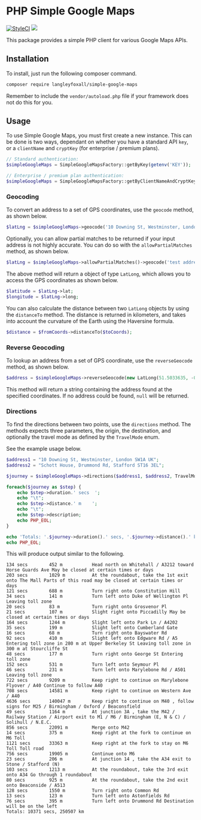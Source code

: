 # PHP Simple Google Maps

[![StyleCI](https://github.styleci.io/repos/159809368/shield?branch=master)](https://github.styleci.io/repos/159809368)
[![](https://img.shields.io/packagist/dt/langleyfoxall/simple-google-maps.svg)](https://packagist.org/packages/langleyfoxall/simple-google-maps/stats)

This package provides a simple PHP client for various Google Maps APIs.

## Installation
To install, just run the following composer command.

```bash
composer require langleyfoxall/simple-google-maps
```

Remember to include the `vendor/autoload.php` file if your framework does not do this for you.

## Usage

To use Simple Google Maps, you must first create a new instance. This can be done is two ways,
dependant on whether you have a standard API `key`, or a `clientName` and `cryptKey` (for enterprise
/ premium plans).

```php
// Standard authentication:
$simpleGoogleMaps = SimpleGoogleMapsFactory::getByKey(getenv('KEY'));

// Enterprise / premium plan authentication:
$simpleGoogleMaps = SimpleGoogleMapsFactory::getByClientNameAndCryptKey(getenv('CLIENT_NAME'), getenv('CRYPT_KEY'));
```

### Geocoding

To convert an address to a set of GPS coordinates, use the `geocode` method, as shown below.

```php
$latLng = $simpleGoogleMaps->geocode('10 Downing St, Westminster, London SW1A UK');
```

Optionally, you can allow partial matches to be returned if your input address is not highly accurate. 
You can do so with the `allowPartialMatches` method, as shown below.

```php
$latLng = $simpleGoogleMaps->allowPartialMatches()->geocode('test address');
```

The above method will return a object of type `LatLong`, which allows you to access the GPS coordinates as
shown below.

```php
$latitude = $latLng->lat;
$longitude = $latLng->long;
``` 

You can also calculate the distance between two `LatLong` objects by using the `distanceTo` method. The
distance is returned in kilometers, and takes into account the curvature of the Earth using the Haversine
formula.

```php
$distance = $fromCoords->distanceTo($toCoords);
```

### Reverse Geocoding

To lookup an address from a set of GPS coordinate, use the `reverseGeocode` method, as shown below.

```php
$address = $simpleGoogleMaps->reverseGeocode(new LatLong(51.5033635, -0.1276248));
```

This method will return a string containing the address found at the specified coordinates. If no address
could be found, `null` will be returned.

### Directions

To find the directions between two points, use the `directions` method. The methods expects
three parameters, the origin, the destination, and optionally the travel mode as defined by the
`TravelMode` enum.

See the example usage below.

```php
$address1 = "10 Downing St, Westminster, London SW1A UK";
$address2 = "Schott House, Drummond Rd, Stafford ST16 3EL";

$journey = $simpleGoogleMaps->directions($address1, $address2, TravelMode::DRIVING);

foreach($journey as $step) {
    echo $step->duration.' secs  ';
    echo "\t";
    echo $step->distance.' m    ';
    echo "\t";
    echo $step->description;
    echo PHP_EOL;
}

echo 'Totals: '.$journey->duration().' secs, '.$journey->distance().' km';
echo PHP_EOL;
```

This will produce output similar to the following.

```
134 secs        452 m           Head north on Whitehall / A3212 toward Horse Guards Ave May be closed at certain times or days 
203 secs        1029 m          At the roundabout, take the 1st exit onto The Mall Parts of this road may be closed at certain times or days 
121 secs        688 m           Turn right onto Constitution Hill 
34 secs         141 m           Turn left onto Duke of Wellington Pl Leaving toll zone 
20 secs         83 m            Turn right onto Grosvenor Pl 
21 secs         107 m           Slight right onto Piccadilly May be closed at certain times or days 
164 secs        1244 m          Slight left onto Park Ln / A4202 
35 secs         199 m           Slight left onto Cumberland Gate 
16 secs         68 m            Turn right onto Bayswater Rd 
92 secs         410 m           Slight left onto Edgware Rd / A5 Entering toll zone in 280 m at Upper Berkeley St Leaving toll zone in 300 m at Stourcliffe St 
48 secs         177 m           Turn right onto George St Entering toll zone 
152 secs        531 m           Turn left onto Seymour Pl 
46 secs         231 m           Turn left onto Marylebone Rd / A501 Leaving toll zone 
722 secs        9209 m          Keep right to continue on Marylebone Flyover / A40 Continue to follow A40 
708 secs        14581 m         Keep right to continue on Western Ave / A40 
4636 secs       140047 m        Keep right to continue on M40 , follow signs for M25 / Birmingham / Oxford / Beaconsfield 
49 secs         1164 m          At junction 3A , take the M42 / Railway Station / Airport exit to M1 / M6 / Birmingham (E, N & C) / Solihull / N.E.C. 
856 secs        22091 m         Merge onto M42 
14 secs         375 m           Keep right at the fork to continue on M6 Toll 
1121 secs       33363 m         Keep right at the fork to stay on M6 Toll Toll road 
756 secs        19905 m         Continue onto M6 
23 secs         206 m           At junction 14 , take the A34 exit to Stone / Stafford (N) 
103 secs        1213 m          At the roundabout, take the 3rd exit onto A34 Go through 1 roundabout 
80 secs         925 m           At the roundabout, take the 2nd exit onto Beaconside / A513 
128 secs        1550 m          Turn right onto Common Rd 
13 secs         123 m           Turn left onto Astonfields Rd 
76 secs         395 m           Turn left onto Drummond Rd Destination will be on the left 
Totals: 10371 secs, 250507 km
```

